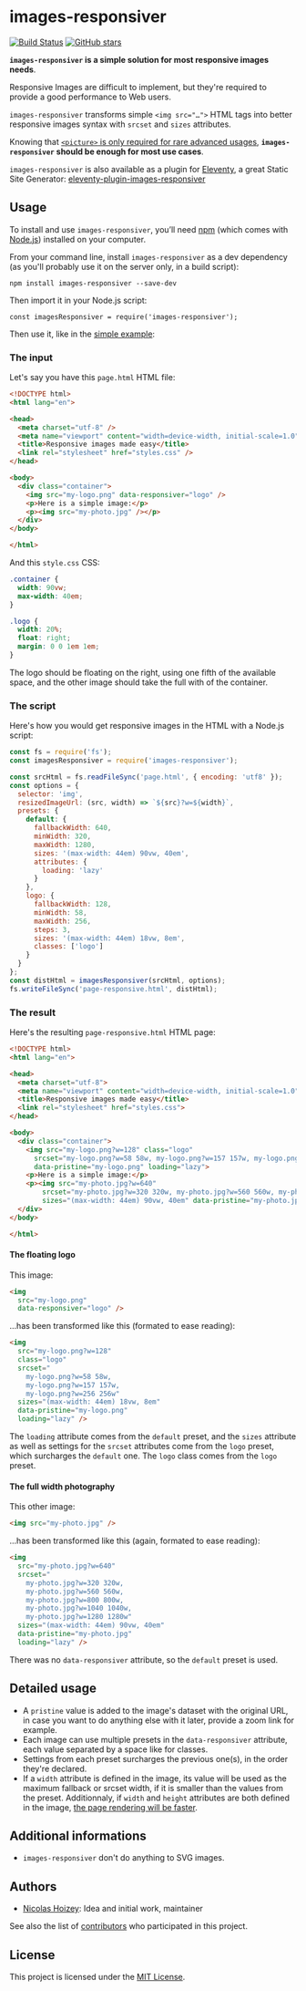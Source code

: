 # images-responsiver

[![Build Status](https://travis-ci.org/nhoizey/images-responsiver.svg?branch=master)](https://travis-ci.org/nhoizey/images-responsiver)
[![GitHub stars](https://img.shields.io/github/stars/nhoizey/images-responsiver.svg?style=social)](https://github.com/nhoizey/images-responsiver/stargazers)

**`images-responsiver` is a simple solution for most responsive images needs**.

Responsive Images are difficult to implement, but they're required to provide a good performance to Web users.

`images-responsiver` transforms simple `<img src="…">` HTML tags into better responsive images syntax with `srcset` and `sizes` attributes.

Knowing that [`<picture>` is only required for rare advanced usages](https://cloudfour.com/thinks/dont-use-picture-most-of-the-time/), **`images-responsiver` should be enough for most use cases**.

`images-responsiver` is also available as a plugin for [Eleventy](https://www.11ty.dev/), a great Static Site Generator: [eleventy-plugin-images-responsiver](https://github.com/nhoizey/eleventy-plugin-images-responsiver)

## Usage

To install and use `images-responsiver`, you’ll need [npm](http://npmjs.com) (which comes with [Node.js](https://nodejs.org/en/download/)) installed on your computer.

From your command line, install `images-responsiver` as a dev dependency (as you'll probably use it on the server only, in a build script):

```
npm install images-responsiver --save-dev
```

Then import it in your Node.js script:

```
const imagesResponsiver = require('images-responsiver');
```

Then use it, like in the [simple example](./examples/01_simple/):

### The input

Let's say you have this `page.html` HTML file:

```html
<!DOCTYPE html>
<html lang="en">

<head>
  <meta charset="utf-8" />
  <meta name="viewport" content="width=device-width, initial-scale=1.0" />
  <title>Responsive images made easy</title>
  <link rel="stylesheet" href="styles.css" />
</head>

<body>
  <div class="container">
    <img src="my-logo.png" data-responsiver="logo" />
    <p>Here is a simple image:</p>
    <p><img src="my-photo.jpg" /></p>
  </div>
</body>

</html>
```

And this `style.css` CSS:

```css
.container {
  width: 90vw;
  max-width: 40em;
}

.logo {
  width: 20%;
  float: right;
  margin: 0 0 1em 1em;
}
```

The logo should be floating on the right, using one fifth of the available space, and the other image should take the full with of the container.

### The script

Here's how you would get responsive images in the HTML with a Node.js script:

```javascript
const fs = require('fs');
const imagesResponsiver = require('images-responsiver');

const srcHtml = fs.readFileSync('page.html', { encoding: 'utf8' });
const options = {
  selector: 'img',
  resizedImageUrl: (src, width) => `${src}?w=${width}`,
  presets: {
    default: {
      fallbackWidth: 640,
      minWidth: 320,
      maxWidth: 1280,
      sizes: '(max-width: 44em) 90vw, 40em',
      attributes: {
        loading: 'lazy'
      }
    },
    logo: {
      fallbackWidth: 128,
      minWidth: 58,
      maxWidth: 256,
      steps: 3,
      sizes: '(max-width: 44em) 18vw, 8em',
      classes: ['logo']
    }
  }
};
const distHtml = imagesResponsiver(srcHtml, options);
fs.writeFileSync('page-responsive.html', distHtml);
```

### The result

Here's the resulting `page-responsive.html` HTML page:

```html
<!DOCTYPE html>
<html lang="en">

<head>
  <meta charset="utf-8">
  <meta name="viewport" content="width=device-width, initial-scale=1.0">
  <title>Responsive images made easy</title>
  <link rel="stylesheet" href="styles.css">
</head>

<body>
  <div class="container">
    <img src="my-logo.png?w=128" class="logo"
      srcset="my-logo.png?w=58 58w, my-logo.png?w=157 157w, my-logo.png?w=256 256w" sizes="(max-width: 44em) 18vw, 8em"
      data-pristine="my-logo.png" loading="lazy">
    <p>Here is a simple image:</p>
    <p><img src="my-photo.jpg?w=640"
        srcset="my-photo.jpg?w=320 320w, my-photo.jpg?w=560 560w, my-photo.jpg?w=800 800w, my-photo.jpg?w=1040 1040w, my-photo.jpg?w=1280 1280w"
        sizes="(max-width: 44em) 90vw, 40em" data-pristine="my-photo.jpg" loading="lazy"></p>
  </div>
</body>

</html>
```

#### The floating logo

This image:

```html
<img
  src="my-logo.png"
  data-responsiver="logo" />
```

…has been transformed like this (formated to ease reading):

```html
<img
  src="my-logo.png?w=128"
  class="logo"
  srcset="
    my-logo.png?w=58 58w,
    my-logo.png?w=157 157w,
    my-logo.png?w=256 256w"
  sizes="(max-width: 44em) 18vw, 8em"
  data-pristine="my-logo.png"
  loading="lazy" />
```

The `loading` attribute comes from the `default` preset, and the `sizes` attribute as well as settings for the `srcset` attributes come from the `logo` preset, which surcharges the `default` one. The `logo` class comes from the `logo` preset.

#### The full width photography

This other image:

```html
<img src="my-photo.jpg" />
```

…has been transformed like this (again, formated to ease reading):

```html
<img
  src="my-photo.jpg?w=640"
  srcset="
    my-photo.jpg?w=320 320w,
    my-photo.jpg?w=560 560w,
    my-photo.jpg?w=800 800w,
    my-photo.jpg?w=1040 1040w,
    my-photo.jpg?w=1280 1280w"
  sizes="(max-width: 44em) 90vw, 40em"
  data-pristine="my-photo.jpg"
  loading="lazy" />
```

There was no `data-responsiver` attribute, so the `default` preset is used.

## Detailed usage

- A `pristine` value is added to the image's dataset with the original URL, in case you want to do anything else with it later, provide a zoom link for example.
- Each image can use multiple presets in the `data-responsiver` attribute, each value separated by a space like for classes.
- Settings from each preset surcharges the previous one(s), in the order they're declared.
- If a `width` attribute is defined in the image, its value will be used as the maximum fallback or srcset width, if it is smaller than the values from the preset. Additionnaly, if `width` and `height` attributes are both defined in the image, [the page rendering will be faster](https://www.youtube.com/watch?v=4-d_SoCHeWE&feature=youtu.be).

## Additional informations

- `images-responsiver` don't do anything to SVG images.

## Authors

- [Nicolas Hoizey](https://github.com/nhoizey): Idea and initial work, maintainer

See also the list of [contributors](https://github.com/nhoizey/images-responsiver/contributors) who participated in this project.

## License

This project is licensed under the [MIT License](LICENSE.md).
